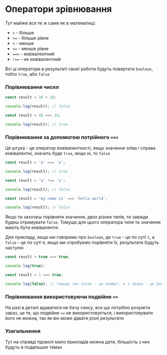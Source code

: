 # Оператори зрівнювання

Тут майже все те ж саме як в математиці:
- `>` - більше
- `>=` - більше рівне
- `<` - менше
- `<=` - менше рівне 
- `===` - еквівалентний
- `!==` - не еквівалентний

Всі ці оператори в результаті своєї роботи будуть повертати `boolean`, тобто `true`, або `false`

### Порівнювання чисел
```js
const result = 18 < 10;

console.log(result); // false
```

```js
const result = 18 === 18;

console.log(result); // true 
```


### Порівнювання за допомогою потрійного `===`
Ця штука - це оператор еквівалентності, якщо значення зліва і справа еквівалентні, значить буде `true`, якщо ні, то `false`

```js
const result = 'a' === 'a';

console.log(result); // true
```

```js
const result = 'a' !== 'a';

console.log(result); // false 
```

```js
const result = 'my name is' === 'hello world';

console.log(result); // false 
```

Якщо ти захочеш порівняти значення, двох різних типів, ти завжди будеш отримувати `false`. Томущо для цього оператора типи та значення мають бути еквівалентні.


Для прикладу, якщо ми говоримо про `boolean`, де `true` - це по суті `1`, а `false` - це по суті `0`, якщо ми спробуємо порівняти їх, результати будуть наступні

```js
const result = true === true;

console.log(true);
```

```js
const result = 1 === true;

console.log(false); // томущо тип зліва - це number, а з права - це boolean
```

### Порівнювання використовуючи подвійне `==`
На разі в деталі вдаватися не бачу сенсу, все що потрібно розуміти зараз, це те, що подвійне `==` не використовується, і використовувати його не можна, так як він може давати різні результати

### Узагальнення
Тут на справді пдоволі мало прикладів можна дати, більшість з них будуть в подальших темах
